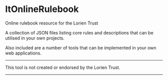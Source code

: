 # ltOnlineRulebook
Online rulebook resource for the Lorien Trust

A collection of JSON files listing core rules and descriptions that can be utilised in your own projects. 

Also included are a number of tools that can be implemented in your own web applications.

------

This tool is not created or endorsed by the Lorien Trust. 

------
